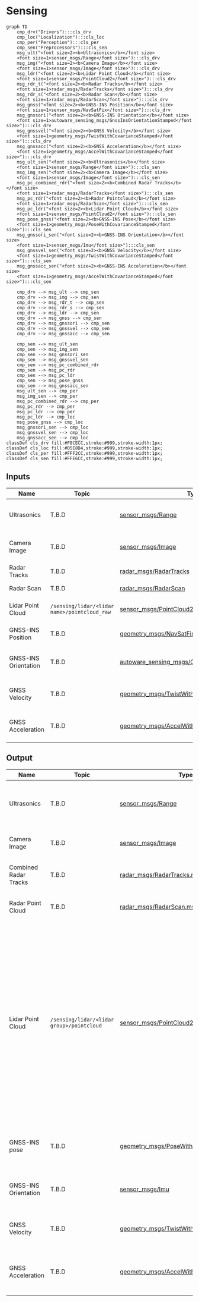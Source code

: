 # Sensing

```mermaid
graph TD
    cmp_drv("Drivers"):::cls_drv
    cmp_loc("Localization"):::cls_loc
    cmp_per("Perception"):::cls_per
    cmp_sen("Preprocessors"):::cls_sen
    msg_ult("<font size=2><b>Ultrasonics</b></font size>
    <font size=1>sensor_msgs/Range</font size>"):::cls_drv
    msg_img("<font size=2><b>Camera Image</b></font size>
    <font size=1>sensor_msgs/Image</font size>"):::cls_drv
    msg_ldr("<font size=2><b>Lidar Point Cloud</b></font size>
    <font size=1>sensor_msgs/PointCloud2</font size>"):::cls_drv
    msg_rdr_t("<font size=2><b>Radar Tracks</b></font size>
    <font size=1>radar_msgs/RadarTracks</font size>"):::cls_drv
    msg_rdr_s("<font size=2><b>Radar Scan</b></font size>
    <font size=1>radar_msgs/RadarScan</font size>"):::cls_drv
    msg_gnss("<font size=2><b>GNSS-INS Position</b></font size>
    <font size=1>sensor_msgs/NavSatFix</font size>"):::cls_drv
    msg_gnssori("<font size=2><b>GNSS-INS Orientation</b></font size>
    <font size=1>autoware_sensing_msgs/GnssInsOrientationStamped</font size>"):::cls_drv
    msg_gnssvel("<font size=2><b>GNSS Velocity</b></font size>
    <font size=1>geometry_msgs/TwistWithCovarianceStamped</font size>"):::cls_drv
    msg_gnssacc("<font size=2><b>GNSS Acceleration</b></font size>
    <font size=1>geometry_msgs/AccelWithCovarianceStamped</font size>"):::cls_drv
    msg_ult_sen("<font size=2><b>Ultrasonics</b></font size>
    <font size=1>sensor_msgs/Range</font size>"):::cls_sen
    msg_img_sen("<font size=2><b>Camera Image</b></font size>
    <font size=1>sensor_msgs/Image</font size>"):::cls_sen
    msg_pc_combined_rdr("<font size=2><b>Combined Radar Tracks</b></font size>
    <font size=1>radar_msgs/RadarTracks</font size>"):::cls_sen
    msg_pc_rdr("<font size=2><b>Radar Pointcloud</b></font size>
    <font size=1>radar_msgs/RadarScan</font size>"):::cls_sen
    msg_pc_ldr("<font size=2><b>Lidar Point Cloud</b></font size>
    <font size=1>sensor_msgs/PointCloud2</font size>"):::cls_sen
    msg_pose_gnss("<font size=2><b>GNSS-INS Pose</b></font size>
    <font size=1>geometry_msgs/PoseWithCovarianceStamped</font size>"):::cls_sen
    msg_gnssori_sen("<font size=2><b>GNSS-INS Orientation</b></font size>
    <font size=1>sensor_msgs/Imu</font size>"):::cls_sen
    msg_gnssvel_sen("<font size=2><b>GNSS Velocity</b></font size>
    <font size=1>geometry_msgs/TwistWithCovarianceStamped</font size>"):::cls_sen
    msg_gnssacc_sen("<font size=2><b>GNSS-INS Acceleration</b></font size>
    <font size=1>geometry_msgs/AccelWithCovarianceStamped</font size>"):::cls_sen

    cmp_drv --> msg_ult --> cmp_sen
    cmp_drv --> msg_img --> cmp_sen
    cmp_drv --> msg_rdr_t --> cmp_sen
    cmp_drv --> msg_rdr_s --> cmp_sen
    cmp_drv --> msg_ldr --> cmp_sen
    cmp_drv --> msg_gnss --> cmp_sen
    cmp_drv --> msg_gnssori --> cmp_sen
    cmp_drv --> msg_gnssvel --> cmp_sen
    cmp_drv --> msg_gnssacc --> cmp_sen

    cmp_sen --> msg_ult_sen
    cmp_sen --> msg_img_sen
    cmp_sen --> msg_gnssori_sen
    cmp_sen --> msg_gnssvel_sen
    cmp_sen --> msg_pc_combined_rdr
    cmp_sen --> msg_pc_rdr
    cmp_sen --> msg_pc_ldr
    cmp_sen --> msg_pose_gnss
    cmp_sen --> msg_gnssacc_sen
    msg_ult_sen --> cmp_per
    msg_img_sen --> cmp_per
    msg_pc_combined_rdr --> cmp_per
    msg_pc_rdr --> cmp_per
    msg_pc_ldr --> cmp_per
    msg_pc_ldr --> cmp_loc
    msg_pose_gnss --> cmp_loc
    msg_gnssori_sen --> cmp_loc
    msg_gnssvel_sen --> cmp_loc
    msg_gnssacc_sen --> cmp_loc
classDef cls_drv fill:#F8CECC,stroke:#999,stroke-width:1px;
classDef cls_loc fill:#D5E8D4,stroke:#999,stroke-width:1px;
classDef cls_per fill:#FFF2CC,stroke:#999,stroke-width:1px;
classDef cls_sen fill:#FFE6CC,stroke:#999,stroke-width:1px;
```

## Inputs

| Name                 | Topic                                        | Type                                                                                                                                                                     | Description                                 |
| -------------------- | -------------------------------------------- | ------------------------------------------------------------------------------------------------------------------------------------------------------------------------ | ------------------------------------------- |
| Ultrasonics          | T.B.D                                        | [sensor_msgs/Range](https://github.com/ros2/common_interfaces/blob/rolling/sensor_msgs/msg/Range.msg)                                                                    | Distance data from ultrasonic radar driver. |
| Camera Image         | T.B.D                                        | [sensor_msgs/Image](https://github.com/ros2/common_interfaces/blob/rolling/sensor_msgs/msg/Image.msg)                                                                    | Image data from camera driver.              |
| Radar Tracks         | T.B.D                                        | [radar_msgs/RadarTracks](https://github.com/ros-perception/radar_msgs/blob/ros2/msg/RadarTracks.msg)                                                                     | Tracks from radar driver.                   |
| Radar Scan           | T.B.D                                        | [radar_msgs/RadarScan](https://github.com/ros-perception/radar_msgs/blob/ros2/msg/RadarScan.msg)                                                                         | Scan from radar driver.                     |
| Lidar Point Cloud    | `/sensing/lidar/<lidar name>/pointcloud_raw` | [sensor_msgs/PointCloud2](https://github.com/ros2/common_interfaces/blob/rolling/sensor_msgs/msg/PointCloud2.msg)                                                        | Pointcloud from lidar driver.               |
| GNSS-INS Position    | T.B.D                                        | [geometry_msgs/NavSatFix](https://github.com/ros2/common_interfaces/blob/rolling/sensor_msgs/msg/NavSatFix.msg)                                                          | Initial pose from GNSS driver.              |
| GNSS-INS Orientation | T.B.D                                        | [autoware_sensing_msgs/GnssInsOrientationStamped](https://github.com/autowarefoundation/autoware_msgs/blob/v1.0/autoware_sensing_msgs/msg/GnssInsOrientationStamped.msg) | Initial orientation from GNSS driver.       |
| GNSS Velocity        | T.B.D                                        | [geometry_msgs/TwistWithCovarianceStamped](https://github.com/ros2/common_interfaces/blob/rolling/geometry_msgs/msg/TwistWithCovarianceStamped.msg)                      | Initial velocity from GNSS driver.          |
| GNSS Acceleration    | T.B.D                                        | [geometry_msgs/AccelWithCovarianceStamped](https://github.com/ros2/common_interfaces/blob/rolling/geometry_msgs/msg/AccelWithCovarianceStamped.msg)                      | Initial acceleration from GNSS driver.      |

## Output

| Name                  | Topic                                     | Type                                                                                                                                                | Description                                                                                                                                                                                                                                                                                                   |
| --------------------- | ----------------------------------------- | --------------------------------------------------------------------------------------------------------------------------------------------------- | ------------------------------------------------------------------------------------------------------------------------------------------------------------------------------------------------------------------------------------------------------------------------------------------------------------- |
| Ultrasonics           | T.B.D                                     | [sensor_msgs/Range](https://github.com/ros2/common_interfaces/blob/rolling/sensor_msgs/msg/Range.msg)                                               | Distance data from ultrasonic radar. Used by the Perception.                                                                                                                                                                                                                                                  |
| Camera Image          | T.B.D                                     | [sensor_msgs/Image](https://github.com/ros2/common_interfaces/blob/rolling/sensor_msgs/msg/Image.msg)                                               | Image data from camera. Used by the Perception.                                                                                                                                                                                                                                                               |
| Combined Radar Tracks | T.B.D                                     | [radar_msgs/RadarTracks.msg](https://github.com/ros-perception/radar_msgs/blob/ros2/msg/RadarTracks.msg)                                            | Radar tracks from radar. Used by the Perception.                                                                                                                                                                                                                                                              |
| Radar Point Cloud     | T.B.D                                     | [radar_msgs/RadarScan.msg](https://github.com/ros-perception/radar_msgs/blob/ros2/msg/RadarScan.msg)                                                | Pointcloud from radar. Used by the Perception.                                                                                                                                                                                                                                                                |
| Lidar Point Cloud     | `/sensing/lidar/<lidar group>/pointcloud` | [sensor_msgs/PointCloud2](https://github.com/ros2/common_interfaces/blob/rolling/sensor_msgs/msg/PointCloud2.msg)                                   | Lidar pointcloud after preprocessing. Used by the Perception and Localization. `<lidar group>` is a unique name for identifying each LiDAR or the group name when multiple LiDARs are combined. Specifically, the concatenated point cloud of all LiDARs is assigned the `<lidar group>` name `concatenated`. |
| GNSS-INS pose         | T.B.D                                     | [geometry_msgs/PoseWithCovarianceStamped](https://github.com/ros2/common_interfaces/blob/rolling/geometry_msgs/msg/PoseWithCovarianceStamped.msg)   | Initial pose of the ego vehicle from GNSS. Used by the Localization.                                                                                                                                                                                                                                          |
| GNSS-INS Orientation  | T.B.D                                     | [sensor_msgs/Imu](https://github.com/ros2/common_interfaces/blob/rolling/sensor_msgs/msg/Imu.msg)                                                   | Orientation info from GNSS. Used by the Localization.                                                                                                                                                                                                                                                         |
| GNSS Velocity         | T.B.D                                     | [geometry_msgs/TwistWithCovarianceStamped](https://github.com/ros2/common_interfaces/blob/rolling/geometry_msgs/msg/TwistWithCovarianceStamped.msg) | Velocity of the ego vehicle from GNSS. Used by the Localization.                                                                                                                                                                                                                                              |
| GNSS Acceleration     | T.B.D                                     | [geometry_msgs/AccelWithCovarianceStamped](https://github.com/ros2/common_interfaces/blob/rolling/geometry_msgs/msg/AccelWithCovarianceStamped.msg) | Acceleration of the ego vehicle from GNSS. Used by the Localization.                                                                                                                                                                                                                                          |
